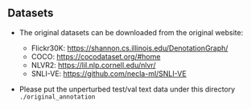 ## Datasets

- The original datasets can be downloaded from the original website:
  - Flickr30K: https://shannon.cs.illinois.edu/DenotationGraph/
  - COCO: https://cocodataset.org/#home
  - NLVR2: https://lil.nlp.cornell.edu/nlvr/
  - SNLI-VE: https://github.com/necla-ml/SNLI-VE

- Please put the unperturbed test/val text data under this directory `./original_annotation` 